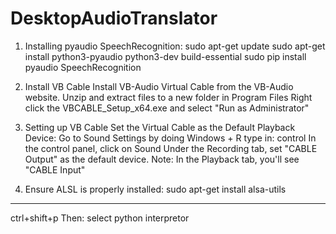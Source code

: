 # DesktopAudioTranslator
1. Installing pyaudio SpeechRecognition:
sudo apt-get update
sudo apt-get install python3-pyaudio python3-dev build-essential
sudo pip install pyaudio SpeechRecognition

2. Install VB Cable
Install VB-Audio Virtual Cable from the VB-Audio website.
Unzip and extract files to a new folder in Program Files
Right click the VBCABLE_Setup_x64.exe and select "Run as Administrator"

3. Setting up VB Cable
Set the Virtual Cable as the Default Playback Device:
Go to Sound Settings by doing
Windows + R
type in: control
In the control panel, click on Sound
Under the Recording tab, set "CABLE Output" as the default device.
Note: In the Playback tab, you'll see "CABLE Input"

3. Ensure ALSL is properly installed:  sudo apt-get install alsa-utils


____________________
ctrl+shift+p
Then: select python interpretor
